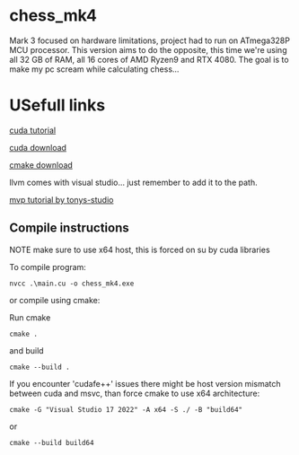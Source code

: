 # chess_mk4

Mark 3 focused on hardware limitations, project had to run on ATmega328P MCU processor. This version aims to do the opposite, this time we're using all 32 GB of RAM, all 16 cores of AMD Ryzen9 and RTX 4080. The goal is to make my pc scream while calculating chess... 

# USefull links
[cuda tutorial](https://docs.nvidia.com/cuda/cuda-c-programming-guide/)

[cuda download](https://developer.nvidia.com/cuda-downloads?target_os=Windows&target_arch=x86_64&target_version=11&target_type=exe_local)

[cmake download](https://cmake.org/download/)

llvm comes with visual studio... just remember to add it to the path.  
 
[mvp tutorial by tonys-studio](https://www.tonys-studio.top/posts/Getting-Started-with-CUDA/#Missing-cl-exe)

## Compile instructions

NOTE make sure to use x64 host, this is forced on su by cuda libraries 

To compile program: 

```shell
nvcc .\main.cu -o chess_mk4.exe
```  

or compile using cmake:

Run cmake
```shell
cmake .
```

and build

```shell
cmake --build .
```

If you encounter 'cudafe++' issues there might be host version mismatch between cuda and msvc, than force cmake to use x64 architecture:  
  
```shell
cmake -G "Visual Studio 17 2022" -A x64 -S ./ -B "build64"
```

or 

```shell
cmake --build build64
```
